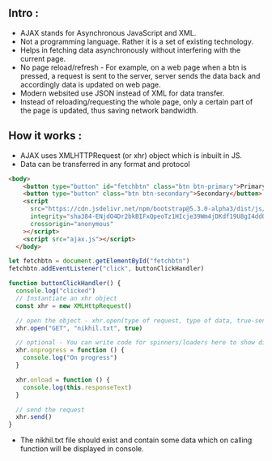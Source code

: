 ## Intro :

- AJAX stands for Asynchronous JavaScript and XML.
- Not a programming language. Rather it is a set of existing technology.
- Helps in fetching data asynchronously without interfering with the current page.
- No page reload/refresh - For example, on a web page when a btn is pressed, a request is sent to the server, server sends the data back and accordingly data is updated on web page.
- Modern websited use JSON instead of XML for data transfer.
- Instead of reloading/requesting the whole page, only a certain part of the page is updated, thus saving network bandwidth.

## How it works :

- AJAX uses XMLHTTPRequest (or xhr) object which is inbuilt in JS.
- Data can be transferred in any format and protocol

```html
<body>
    <button type="button" id="fetchbtn" class="btn btn-primary">Primary</button>
    <button type="button" class="btn btn-secondary">Secondary</button>
    <script
      src="https://cdn.jsdelivr.net/npm/bootstrap@5.3.0-alpha3/dist/js/bootstrap.bundle.min.js"
      integrity="sha384-ENjdO4Dr2bkBIFxQpeoTz1HIcje39Wm4jDKdf19U8gI4ddQ3GYNS7NTKfAdVQSZe"
      crossorigin="anonymous"
    ></script>
    <script src="ajax.js"></script>
  </body>
```

```js
let fetchbtn = document.getElementById("fetchbtn")
fetchbtn.addEventListener("click", buttonClickHandler)

function buttonClickHandler() {
  console.log("clicked")
  // Instantiate an xhr object
  const xhr = new XMLHttpRequest()

  // open the object - xhr.open(type of request, type of data, true-sent/receive data asynchronously)
  xhr.open("GET", "nikhil.txt", true)

  // optional - You can write code for spinners/loaders here to show display them until data is fetched
  xhr.onprogress = function () {
    console.log("On progress")
  }

  xhr.onload = function () {
    console.log(this.responseText)
  }

  // send the request
  xhr.send()
}
```

- The nikhil.txt file should exist and contain some data which on calling function will be displayed in console.
